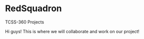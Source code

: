 # RedSquadron

TCSS-360 Projects

Hi guys! This is where we will collaborate and work on our project!
